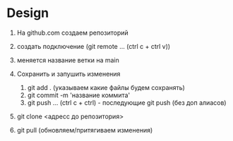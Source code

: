 # Design

1) На github.com создаем репозиторий
2) создать подключение (git remote ... (ctrl c + ctrl v))
3) меняется название ветки на main
4) Сохранить и запушить изменения
    1) git add . (указываем какие файлы будем сохранять)
    2) git commit -m 'название коммита'
    3) git push ... (ctrl c + ctrl) - последующие git push (без доп алиасов)


1) git clone <адресс до репозитория>
2) git pull (обновляем/притягиваем изменения)